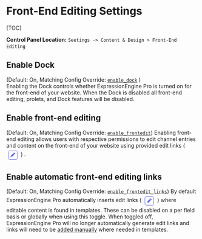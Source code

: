 <!--
    This source file is part of the open source project
    ExpressionEngine User Guide (https://github.com/ExpressionEngine/ExpressionEngine-User-Guide)

    @link      https://expressionengine.com/
    @copyright Copyright (c) 2003-2021, Packet Tide, LLC (https://packettide.com)
    @license   https://expressionengine.com/license Licensed under Apache License, Version 2.0
-->

# Front-End Editing Settings

[TOC]


**Control Panel Location:** `Seetings -> Content & Design > Front-End Editing`


## **Enable Dock**
(Default: On, Matching Config Override: [`enable_dock`](#enable-dock) )  
Enabling the Dock controls whether ExpressionEngine Pro is turned on for the front-end of your website. When the Dock is disabled all front-end editing, prolets, and Dock features will be disabled.

## **Enable front-end editing**
(Default: On, Matching Config Override: [`enable_frontedit`](#enable-front-end-editing)) 
Enabling front-end editing allows users with respective permissions to edit channel entries and content on the front-end of your website using provided edit links ( <img style="margin-bottom: 0px; vertical-align: middle; display:inline-block;" src="../../_images/pro_edit.png" alt="pro edit icon"> ) .

## **Enable automatic front-end editing links**
(Default: On, Matching Config Override: [`enable_frontedit_links`](#enable-automatic-front-end-editing-links)) 
By default ExpressionEngine Pro automatically inserts edit links ( <img style="margin-bottom: 0px; vertical-align: middle; display:inline-block;" src="../../_images/pro_edit.png" alt="pro edit icon"> ) where editable content is found in templates. These can be disabled on a per field basis or globally when using this toggle. When toggled off, ExpressionEngine Pro will no longer automatically generate edit links and links will need to be [added manually](/advanced-usage/front-end/frontend.md#customizing-the-link-location) where needed in templates.